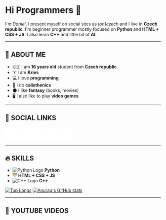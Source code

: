 # **Hi Programmers** 🙏
I'm *Daniel*, I present myself on social sites as *ton1czech* and I live in **Czech republic**. I'm beginner programmer mostly focused on **Python** and **HTML + CSS + JS**. I also learn **C++** and little bit of **AI**.

---

## 💭 **ABOUT ME**
- 🇨🇿 I am **16 years old** student from **Czech republic**
- ♈ I am **Aries**
- 💻 I love **programming**
- 💪 I do **calisthenics**
- 🌑 I like **fantasy** (books, movies)
- 🖥 I also like to play **video games**

---

## 💫 **SOCIAL LINKS**
[<img src='./assets/twitter.png' alt='twitter' height='40'>](https://twitter.com/ton1czech) 
[<img src='./assets/instagram.png' alt='instagram' height='40'>](https://www.instagram.com/ton1czech/) 
[<img src='./assets/youtube.png' alt='YouTube' height='40'>](https://www.youtube.com/channel/UCblA_CnykG2Dw_6IMwZ9z9A) 
[<img src='./assets/reddit.png' alt='Reddit' height='40'>](https://www.reddit.com/user/ton1czech) 
[<img src='./assets/stackoverflow.png' alt='stackoverflow' height='40'>](https://stackoverflow.com/users/ton1czech)

---

## 🔥 **SKILLS**
* <img src='https://upload.wikimedia.org/wikipedia/commons/thumb/c/c3/Python-logo-notext.svg/1024px-Python-logo-notext.svg.png' alt='Python Logo' height='13'> **Python**
* <img src='./assets/HTML_CSS_JS.png' alt="HTML+CSS+JS Logo" height='13'> **HTML + CSS + JS**
* <img src='https://raw.githubusercontent.com/isocpp/logos/master/cpp_logo.png' alt="C++ Logo" height='13'> **C++**

<a>[![Top Langs](https://github-readme-stats.vercel.app/api/top-langs/?username=ton1czech&count_private=true&theme=dark)](https://github.com/anuraghazra/github-readme-stats)</a>
<a>[![Anurag's GitHub stats](https://github-readme-stats.vercel.app/api?username=ton1czech&count_private=true&theme=dark)](https://github.com/anuraghazra/github-readme-stats)</a>

---

## 🎥 **YOUTUBE VIDEOS**
<!-- YOUTUBE:START -->
<!-- YOUTUBE:END -->